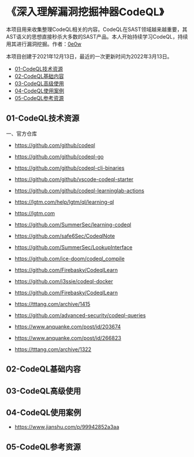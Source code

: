 # 《深入理解漏洞挖掘神器CodeQL》

本项目用来收集整理CodeQL相关的内容。CodeQL在SAST领域越来越重要，其AST语义的思想直接秒杀大多数的SAST产品。本人开始持续学习CodeQL，持续用其进行漏洞挖掘。作者：[0e0w](https://github.com/0e0w)

本项目创建于2021年12月13日，最近的一次更新时间为2022年3月13日。

- [01-CodeQL技术资源]()
- [02-CodeQL基础内容]()
- [03-CodeQL高级使用]()
- [04-CodeQL使用案例]()
- [05-CodeQL参考资源]()

## 01-CodeQL技术资源

一、官方仓库

- https://github.com/github/codeql
- https://github.com/github/codeql-go
- https://github.com/github/codeql-cli-binaries
- https://github.com/github/vscode-codeql-starter
- https://github.com/github/codeql-learninglab-actions
- https://lgtm.com/help/lgtm/ql/learning-ql
- https://lgtm.com

- https://github.com/SummerSec/learning-codeql
- https://github.com/safe6Sec/CodeqlNote
- https://github.com/SummerSec/LookupInterface
- https://github.com/ice-doom/codeql_compile
- https://github.com/Firebasky/CodeqlLearn
- https://github.com/j3ssie/codeql-docker
- https://github.com/Firebasky/CodeqlLearn
- https://tttang.com/archive/1415
- https://github.com/advanced-security/codeql-queries
- https://www.anquanke.com/post/id/203674
- https://www.anquanke.com/post/id/266823
- https://tttang.com/archive/1322

## 02-CodeQL基础内容

## 03-CodeQL高级使用

## 04-CodeQL使用案例

- https://www.jianshu.com/p/99942852a3aa

## 05-CodeQL参考资源